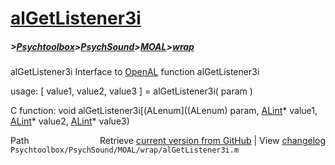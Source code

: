 # [alGetListener3i](alGetListener3i)
##### >[Psychtoolbox](Psychtoolbox)>[PsychSound](PsychSound)>[MOAL](MOAL)>[wrap](wrap)

alGetListener3i  Interface to [OpenAL](OpenAL) function alGetListener3i  
  
usage:  [ value1, value2, value3 ] = alGetListener3i( param )  
  
C function:  void alGetListener3i[(ALenum]((ALenum) param, [ALint](ALint)\* value1, [ALint](ALint)\* value2, [ALint](ALint)\* value3)  




<div class="code_header" style="text-align:right;">
  <span style="float:left;">Path&nbsp;&nbsp;</span> <span class="counter">Retrieve <a href=
  "https://raw.github.com/Psychtoolbox-3/Psychtoolbox-3/beta/Psychtoolbox/PsychSound/MOAL/wrap/alGetListener3i.m">current version from GitHub</a> | View <a href=
  "https://github.com/Psychtoolbox-3/Psychtoolbox-3/commits/beta/Psychtoolbox/PsychSound/MOAL/wrap/alGetListener3i.m">changelog</a></span>
</div>
<div class="code">
  <code>Psychtoolbox/PsychSound/MOAL/wrap/alGetListener3i.m</code>
</div>

